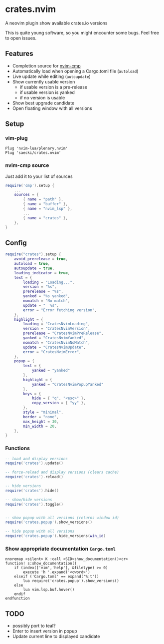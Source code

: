 # crates.nvim
A neovim plugin show available crates.io versions

This is quite young software, so you might encounter some bugs.
Feel free to open issues.

## Features
- Completion source for [nvim-cmp](https://github.com/hrsh7th/nvim-cmp)
- Automatically load when opening a Cargo.toml file (`autoload`)
- Live update while editing (`autoupdate`)
- Show currently usable version
    - if usable version is a pre-release
    - if usable version is yanked
    - if no version is usable
- Show best upgrade candidate
- Open floating window with all versions

## Setup

### vim-plug
```
Plug 'nvim-lua/plenary.nvim'
Plug 'saecki/crates.nvim'
```

### nvim-cmp source
Just add it to your list of sources
```lua
require('cmp').setup {
    ...
    sources = {
        { name = "path" },
        { name = "buffer" },
        { name = "nvim_lsp" },
        ...
        { name = "crates" },
    },
}
```

## Config
```lua
require("crates").setup {
    avoid_prerelease = true,
    autoload = true,
    autoupdate = true,
    loading_indicator = true,
    text = {
        loading = "Loading...",
        version = "%s",
        prerelease = "%s",
        yanked = "%s yanked",
        nomatch = "No match",
        update = "  %s",
        error = "Error fetching version",
    },
    highlight = {
        loading = "CratesNvimLoading",
        version = "CratesNvimVersion",
        prerelease = "CratesNvimPreRelease",
        yanked = "CratesNvimYanked",
        nomatch = "CratesNvimNoMatch",
        update = "CratesNvimUpdate",
        error = "CratesNvimError",
    },
    popup = {
        text = {
            yanked = "yanked"
        },
        highlight = {
            yanked = "CratesNvimPopupYanked"
        },
        keys = {
            hide = { "q", "<esc>" },
            copy_version = { "yy" },
        },
        style = "minimal",
        border = "none",
        max_height = 30,
        min_width = 20,
    },
}
```
### Functions
```lua
-- load and display versions
require('crates').update()

-- force-reload and display versions (clears cache)
require('crates').reload()

-- hide versions
require('crates').hide()

-- show/hide versions
require('crates').toggle()


-- show popup with all versions (returns window id)
require('crates.popup').show_versions()

-- hide popup with all versions
require('crates.popup').hide_versions(win_id)
```

### Show appropriate documentation `Cargo.toml`
```viml
nnoremap <silent> K :call <SID>show_documentation()<cr>
function! s:show_documentation()
    if (index(['vim','help'], &filetype) >= 0)
        execute 'h '.expand('<cword>')
    elseif ('Cargo.toml' == expand('%:t'))
        lua require('crates.popup').show_versions()
    else
        lua vim.lsp.buf.hover()
    endif
endfunction
```

## TODO
- possibly port to teal?
- Enter to insert version in popup
- Update current line to displayed candidate

